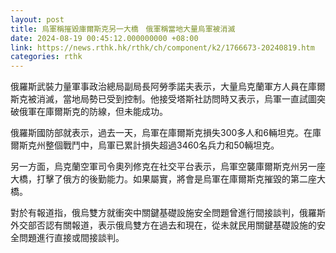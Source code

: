 ```yaml
---
layout: post
title: 烏軍稱摧毀庫爾斯克另一大橋　俄軍稱當地大量烏軍被消滅
date: 2024-08-19 00:45:12.000000000 +08:00
link: https://news.rthk.hk/rthk/ch/component/k2/1766673-20240819.htm
categories: rthk
---
```


俄羅斯武裝力量軍事政治總局副局長阿勞季諾夫表示，大量烏克蘭軍方人員在庫爾斯克被消滅，當地局勢已受到控制。他接受塔斯社訪問時又表示，烏軍一直試圖突破俄軍在庫爾斯克的防線，但未能成功。

俄羅斯國防部就表示，過去一天，烏軍在庫爾斯克損失300多人和6輛坦克。在庫爾斯克州整個戰鬥中，烏軍已累計損失超過3460名兵力和50輛坦克。

另一方面，烏克蘭空軍司令奧列修克在社交平台表示，烏軍空襲庫爾斯克州另一座大橋，打擊了俄方的後勤能力。如果屬實，將會是烏軍在庫爾斯克摧毀的第二座大橋。

對於有報道指，俄烏雙方就衝突中關鍵基礎設施安全問題曾進行間接談判，俄羅斯外交部否認有關報道，表示俄烏雙方在過去和現在，從未就民用關鍵基礎設施的安全問題進行直接或間接談判。
